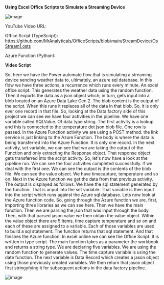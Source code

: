 **Using Excel Office Scripts to Simulate a Streaming Device**

![image](https://user-images.githubusercontent.com/47678539/221389935-5ce0e492-3588-4363-b298-4872221f5453.png)


YouTube Video URL: 

Office Script (TypeScript): https://github.com/MrAnalyticals/OfficeScripts/blob/main/StreamDevice/OsStream1.osts

Azure Function (Python): 

**Video Script**

So, here we have the Power automate flow that is simulating a streaming device sending weather data to, ultimately, an azure sql database. In this flow we have three actions, a recurrence which runs every minute. An excel office script. This generates the weather data using the random function. Then it exports the data as a json object which, in turn, gets input into a blob located on an Azure Data Lake Gen 2. The blob content is the output of the script. When this runs it replaces all of the data in that blob. So, it is only ever one record in that file. So, looking at the Data factory side of this project we can see we have four activities in the pipeline. We have one variable called SQLValue. Of data type string. The first activity is a lookup and this is connected to the temperature dot json blob file. One row is passed. In the Azure Function activity we are using a POST method. the link service is just linking to the Azure Function. The body is where the data is being transferred into the Azure Function. It is only one record. In the next activity, set variable, we can see that we are taking the output of the Function and only extracting the Response object. That response object gets transferred into the script activity. 
So, let's now have a look at the pipeline run. We can see the four activities completed successfully. If we deal with the first one. We can see the output is the contents of the blob file. We can see the value object. We have timecapture, temperature and so on. Next in the Azure function we get the data from that previous activity. The output is displayed as follows. We have the sql statement generated by the function. That is unput into the set variable. That variable is then input into the script which runs against the Azure sql database. Lets now look at the Azure function code.
So, going through the Azure function we are, first, importing three libraries as we can see here. Then we have the main function. Then we are parsing the json that was input through the body. Then, with that parsed jason value we then obtain the value object. Within the value object there are 5 items, time capture temperature and so on and each of these are assigned to a variable. Each of those variables are used to build a sql statement. The function returns that sql statement. And that finishes the Azure function.
In excel online we can see the Office Script. It is written in type script. The main function takes as a parameter the workbook and returns a string type. We are declaring five variables. We are using the random function to generate values. The time capture variable is using the date function. The next variable is Data Record which creates a jason object using those previously created variables. We then return that jason object first stringyfying it for subsequent actions in the data factory pipeline.  


![image](https://user-images.githubusercontent.com/47678539/221389950-ef446e37-2316-4c20-a88e-5a8c20dccb0f.png)
